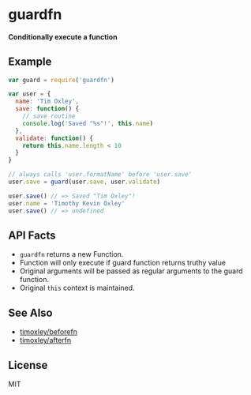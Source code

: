# guardfn

#### Conditionally execute a function

## Example

```js
var guard = require('guardfn')

var user = {
  name: 'Tim Oxley',
  save: function() {
    // save routine
    console.log('Saved "%s"!', this.name)
  },
  validate: function() {
    return this.name.length < 10
  }
}

// always calls 'user.formatName' before 'user.save'
user.save = guard(user.save, user.validate)

user.save() // => Saved "Tim Oxley"!
user.name = 'Timothy Kevin Oxley'
user.save() // => undefined

```
## API Facts

* `guardfn` returns a new Function.
* Function will only execute if guard function returns truthy value
* Original arguments will be passed as regular arguments to the guard function.
* Original `this` context is maintained.

## See Also

* [timoxley/beforefn](http://github.com/timoxley/beforefn)
* [timoxley/afterfn](http://github.com/timoxley/afterfn)

## License

MIT
